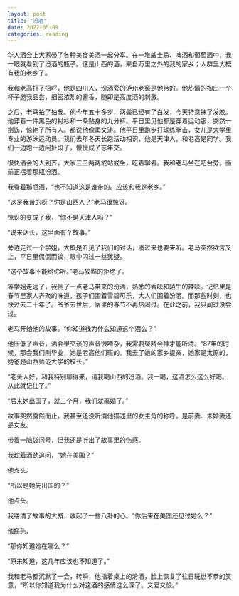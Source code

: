 ```yaml
---
layout: post
title: "汾酒"
date: 2022-05-09
categories: reading
---
```


华人酒会上大家带了各种美食美酒一起分享。在一堆威士忌、啤酒和葡萄酒中，我一眼就看到了汾酒的瓶子。这是山西的酒，来自万里之外的我的家乡；人群里大概有我的老乡了。

我和老高打了招呼，他是四川人，汾酒旁的泸州老窖是他带的。他热情的掏出一个杯子邀我品尝，细密浓烈的酱香，随即是高度酒的刺激。

之后，老马拍了拍我。他今年五十多岁，两鬓已经有了白发，今天特意抹了发胶。他穿着一件黑色的衬衫和一条贴身的九分裤。平日里见他都是穿着运动服，突然一捯饬，惊艳了所有人。都说他像窦文涛。他平日里跑步打球练拳击，女儿是大学里专业的游泳运动员。我们去年冬天长跑活动相识，他是天津人，和老高是同学。我们一边跑一边闲扯段子，慢慢成了忘年交。

很快酒会的人到齐，大家三三两两或站或坐，吃着聊着。我和老马坐在吧台旁，面前正摆着那瓶汾酒。

我看着那瓶酒，“也不知道这是谁带的。应该和我是老乡。”

“这是我带的呀？你是山西人？”老马很惊讶。

惊讶的变成了我，“你不是天津人吗？”

“说来话长，这里面有个故事。”

旁边走过一个学姐，大概是听见了我们的对话，凑过来也要来听。老马突然欲言又止，平日里侃侃而谈，眼中闪过一丝犹疑。

“这个故事不能给你听。”老马狡黠的拒绝了。

等学姐走远了，我倒了一点老马带来的汾酒，熟悉的香味和陌生的辣味。记忆里是春节里家人齐聚的味道，孩子们围着雪碧可乐，大人们围着汾酒。而那些时刻，也快过去二十年了。爷爷去世后，家里的春节不再热闹过。在此之前，我只闻过没尝过。

老马开始他的故事。“你知道我为什么知道这个酒么？”

他压低了声音，酒会里交谈的声音很嘈杂，我需要聚精会神才能听清。“87年的时候，那会我们刚毕业，她是老高他们班的。我去了她的家乡提亲，她家是太原的，她爸是山西师范大学的校长。”

“老头人好，和我特别聊得来，请我喝山西的汾酒。我一喝，这酒怎么这么好喝。从此就记住了。”

“后来她出国了，就三个月，我们就离婚了。”

故事突然戛然而止，我甚至还没听清他描述里的女主角的称呼。是前妻、未婚妻还是女友。

带着一脑袋问号，但我还是听出了故事里的伤感。

我趁着酒劲追问，“她在美国？”

他点头。

“所以是她先出国的？”

他点头。

我缕清了故事的大概，收起了一些八卦的心。“你后来在美国还见过她么？”

他摇头。

“那你知道她在哪么？”

“原来知道，这几年应该也不知道了。”

我和老马都沉默了一会，转瞬，他指着桌上的汾酒，脸上恢复了往日玩世不恭的笑意，“所以你知道我为什么对这酒的感情这么深了。又爱又恨。”






